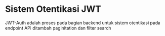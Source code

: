 # Sistem Otentikasi JWT

JWT-Auth adalah proses pada bagian backend untuk sistem otentikasi pada endpoint API ditambah paginitation dan filter search

